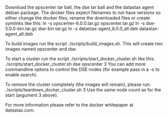 Download the opscenter tar ball, the dse tar ball and the datastax agent 
debian package. The docker files expect filenames to not have versions
so either change the docker files, rename the downloaded files or
create symlinks like this:
  ln -s opscenter-6.0.0.tar.gz opscenter.tar.gz
  ln -s dse-5.0.0-bin.tar.gz dse-bin.tar.gz 
  ln -s datastax-agent_6.0.0_all.deb datastax-agent_all.deb

To build images run the script ./scripts/build_images.sh. This will create two images named opscenter and dse.

To start a cluster run the script ./scripts/start_docker_cluster.sh like this:
   ./scripts/start_docker_cluster.sh dse opscenter 3
You can add more commandline optons to control the DSE nodes (for example pass
in a -s to enable search).

To remove the cluster completely (the images will remain), please run:
  ./scripts/teardown_docker_cluster.sh 3
Use the same node count as for the start (argument 3 above).

For more information please refer to the docker whitepaper at datastax.com.

